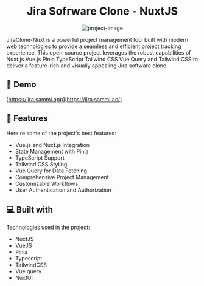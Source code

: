 <h1 align="center" id="title">Jira Sofrware Clone - NuxtJS</h1>

<p align="center"><img src="https://media.graphassets.com/5fxV1xnYT5OVi3WqKvcz" alt="project-image"></p>

<p id="description">JiraClone-Nuxt is a powerful project management tool built with modern web technologies to provide a seamless and efficient project tracking experience. This open-source project leverages the robust capabilities of Nuxt.js Vue.js Pinia TypeScript Tailwind CSS Vue Query and Tailwind CSS to deliver a feature-rich and visually appealing Jira software clone.</p>

<h2>🚀 Demo</h2>

[https://jira.sammi.app](https://jira.sammi.ac/)

  
  
<h2>🧐 Features</h2>

Here're some of the project's best features:

*   Vue.js and Nuxt.js Integration
*   State Management with Pinia
*   TypeScript Support
*   Tailwind CSS Styling
*   Vue Query for Data Fetching
*   Comprehensive Project Management
*   Customizable Workflows
*   User Authentication and Authorization

  
  
<h2>💻 Built with</h2>

Technologies used in the project:

*   NuxtJS
*   VueJS
*   Pinia
*   Typescript
*   TailwindCSS
*   Vue query
*   NuxtUI
